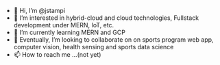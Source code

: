 - 👋 Hi, I’m @jstampi
- 👀 I’m interested in hybrid-cloud and cloud technologies, Fullstack development under MERN, IoT,  etc.
- 🌱 I’m currently learning MERN and GCP
- 💞️ Eventually, I’m looking to collaborate on on sports program web app, computer vision, health sensing and sports data science
- 📫 How to reach me ...(not yet)

<!---
jstampi/jstampi is a ✨ special ✨ repository because its `README.md` (this file) appears on your GitHub profile.
You can click the Preview link to take a look at your changes.
--->
